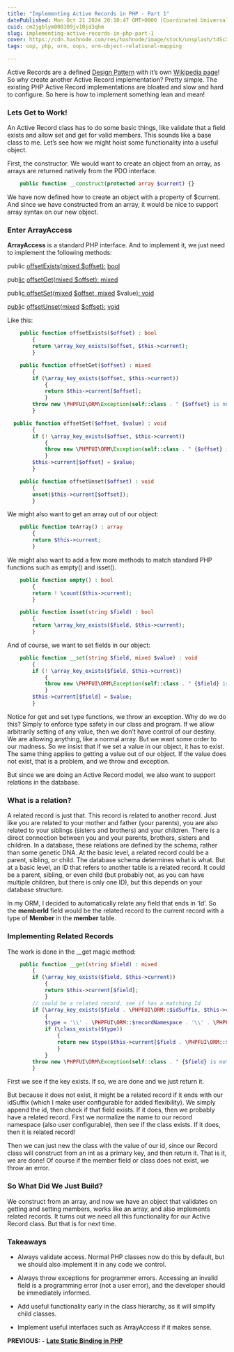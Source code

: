 ```yaml
---
title: "Implementing Active Records in PHP - Part 1"
datePublished: Mon Oct 21 2024 20:10:47 GMT+0000 (Coordinated Universal Time)
cuid: cm2jgblym000309jv10jd3qhm
slug: implementing-active-records-in-php-part-1
cover: https://cdn.hashnode.com/res/hashnode/image/stock/unsplash/t4ScXt5nVOc/upload/6cbc3869a5f602f7081bd847ab4be203.jpeg
tags: oop, php, orm, oops, orm-object-relational-mapping

---
```


Active Records are a defined [Design Pattern](https://en.wikipedia.org/wiki/Software_design_pattern) with it’s own [Wikipedia page](https://en.wikipedia.org/wiki/Active_record_pattern)! So why create another Active Record implementation? Pretty simple. The existing PHP Active Record implementations are bloated and slow and hard to configure. So here is how to implement something lean and mean!

### Lets Get to Work!

An Active Record class has to do some basic things, like validate that a field exists and allow set and get for valid members. This sounds like a base class to me. Let’s see how we might hoist some functionality into a useful object.

First, the constructor. We would want to create an object from an array, as arrays are returned natively from the PDO interface.

```php
	public function __construct(protected array $current) {}
```

We have now defined how to create an object with a property of $current. And since we have constructed from an array, it would be nice to support array syntax on our new object.

### Enter ArrayAccess

**ArrayAccess** is a standard PHP interface. And to implement it, we just need to implement the following methods:

public [offsetExists](https://www.php.net/manual/en/arrayaccess.offsetexists.php)([mixe](https://www.php.net/manual/en/language.types.mixed.php)[d $off](https://www.php.net/manual/en/arrayaccess.offsetexists.php)[set):](https://www.php.net/manual/en/language.types.mixed.php) [bool](https://www.php.net/manual/en/language.types.boolean.php)

pub[lic](https://www.php.net/manual/en/language.types.boolean.php) [offsetGet](https://www.php.net/manual/en/arrayaccess.offsetget.php)([mix](https://www.php.net/manual/en/language.types.mixed.php)[ed $](https://www.php.net/manual/en/arrayaccess.offsetget.php)[offset](https://www.php.net/manual/en/arrayaccess.offsetexists.php)[): mi](https://www.php.net/manual/en/language.types.mixed.php)[x](https://www.php.net/manual/en/arrayaccess.offsetexists.php)[ed](https://www.php.net/manual/en/language.types.mixed.php)

publi[c of](https://www.php.net/manual/en/language.types.boolean.php)[fsetSet](https://www.php.net/manual/en/arrayaccess.offsetset.php)([mi](https://www.php.net/manual/en/language.types.mixed.php)[xed](https://www.php.net/manual/en/arrayaccess.offsetset.php) [$](https://www.php.net/manual/en/arrayaccess.offsetget.php)[offset](https://www.php.net/manual/en/arrayaccess.offsetexists.php)[, mix](https://www.php.net/manual/en/language.types.mixed.php)[e](https://www.php.net/manual/en/arrayaccess.offsetexists.php)[d](https://www.php.net/manual/en/language.types.mixed.php) $value)[: vo](https://www.php.net/manual/en/language.types.boolean.php)[id](https://www.php.net/manual/en/language.types.void.php)

p[ubli](https://www.php.net/manual/en/language.types.void.php)c [o](https://www.php.net/manual/en/arrayaccess.offsetunset.php)[f](https://www.php.net/manual/en/arrayaccess.offsetset.php)[fsetUnset](https://www.php.net/manual/en/arrayaccess.offsetget.php)([m](https://www.php.net/manual/en/language.types.mixed.php)[ixed](https://www.php.net/manual/en/arrayaccess.offsetunset.php) [$offset](https://www.php.net/manual/en/arrayaccess.offsetexists.php)[):](https://www.php.net/manual/en/language.types.mixed.php) [v](https://www.php.net/manual/en/arrayaccess.offsetexists.php)[oid](https://www.php.net/manual/en/language.types.void.php)

Like this:

```php
	public function offsetExists($offset) : bool
		{
		return \array_key_exists($offset, $this->current);
		}

	public function offsetGet($offset) : mixed
		{
		if (\array_key_exists($offset, $this->current))
			{
			return $this->current[$offset];
			}
		throw new \PHPFUI\ORM\Exception(self::class . " {$offset} is not defined");
		}

  public function offsetSet($offset, $value) : void
		{
		if (! \array_key_exists($offset, $this->current))
			{
			throw new \PHPFUI\ORM\Exception(self::class . " {$offset} is not defined");
			}
		$this->current[$offset] = $value;
		}

	public function offsetUnset($offset) : void
		{
		unset($this->current[$offset]);
		}
```

We might also want to get an array out of our object:

```php
	public function toArray() : array
		{
		return $this->current;
		}
```

We might also want to add a few more methods to match standard PHP functions such as empty() and isset().

```php
	public function empty() : bool
		{
		return ! \count($this->current);
		}

	public function isset(string $field) : bool
		{
		return \array_key_exists($field, $this->current);
		}
```

And of course, we want to set fields in our object:

```php
	public function __set(string $field, mixed $value) : void
		{
		if (! \array_key_exists($field, $this->current))
			{
			throw new \PHPFUI\ORM\Exception(self::class . " {$field} is not defined");
			}
		$this->current[$field] = $value;
		}
```

Notice for get and set type functions, we throw an exception. Why do we do this? Simply to enforce type safety in our class and program. If we allow arbitrarily setting of any value, then we don’t have control of our destiny. We are allowing anything, like a normal array. But we want some order to our madness. So we insist that if we set a value in our object, it has to exist. The same thing applies to getting a value out of our object. If the value does not exist, that is a problem, and we throw and exception.

But since we are doing an Active Record model, we also want to support relations in the database.

### What is a relation?

A related record is just that. This record is related to another record. Just like you are related to your mother and father (your parents), you are also related to your siblings (sisters and brothers) and your children. There is a direct connection between you and your parents, brothers, sisters and children. In a database, these relations are defined by the schema, rather than some genetic DNA. At the basic level, a related record could be a parent, sibling, or child. The database schema determines what is what. But at a basic level, an ID that refers to another table is a related record. It could be a parent, sibling, or even child (but probably not, as you can have multiple children, but there is only one ID), but this depends on your database structure.

In my ORM, I decided to automatically relate any field that ends in ‘Id’. So the **memberId** field would be the related record to the current record with a type of **Member** in the **member** table.

### Implementing Related Records

The work is done in the \_\_get magic method:

```php
	public function __get(string $field) : mixed
		{
		if (\array_key_exists($field, $this->current))
			{
			return $this->current[$field];
			}
		// could be a related record, see if has a matching Id
		if (\array_key_exists($field . \PHPFUI\ORM::$idSuffix, $this->current))
			{
			$type = '\\' . \PHPFUI\ORM::$recordNamespace . '\\' . \PHPFUI\ORM::getBaseClassName($field);
			if (\class_exists($type))
				{
				return new $type($this->current[$field . \PHPFUI\ORM::$idSuffix]);
				}
			}
		throw new \PHPFUI\ORM\Exception(self::class . " {$field} is not a valid field");
		}
```

First we see if the key exists. If so, we are done and we just return it.

But because it does not exist, it might be a related record if it ends with our idSuffix (which I make user configurable for added flexibility). We simply append the id, then check if that field exists. If it does, then we probably have a related record. First we normalize the name to our record namespace (also user configurable), then see if the class exists. If it does, then it is related record!

Then we can just new the class with the value of our id, since our Record class will construct from an int as a primary key, and then return it. That is it, we are done! Of course if the member field or class does not exist, we throw an error.

### So What Did We Just Build?

We construct from an array, and now we have an object that validates on getting and setting members, works like an array, and also implements related records. It turns out we need all this functionality for our Active Record class. But that is for next time.

### Takeaways

* Always validate access. Normal PHP classes now do this by default, but we should also implement it in any code we control.
    
* Always throw exceptions for programmer errors. Accessing an invalid field is a programming error (not a user error), and the developer should be immediately informed.
    
* Add useful functionality early in the class hierarchy, as it will simplify child classes.
    
* Implement useful interfaces such as ArrayAccess if it makes sense.
    

**PREVIOUS: -** [**Late Static Binding in PHP**](https://blog.phpfui.com/late-static-binding-in-php)